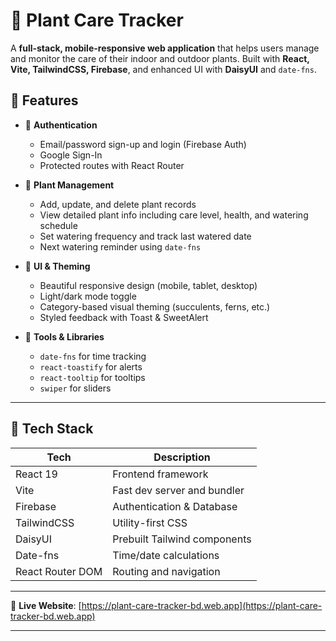 # 🌿 Plant Care Tracker

A **full-stack, mobile-responsive web application** that helps users manage and monitor the care of their indoor and outdoor plants. Built with **React, Vite, TailwindCSS, Firebase**, and enhanced UI with **DaisyUI** and `date-fns`.

## 🧩 Features

- 🔐 **Authentication**
  - Email/password sign-up and login (Firebase Auth)
  - Google Sign-In
  - Protected routes with React Router

- 🌱 **Plant Management**
  - Add, update, and delete plant records
  - View detailed plant info including care level, health, and watering schedule
  - Set watering frequency and track last watered date
  - Next watering reminder using `date-fns`

- 🎨 **UI & Theming**
  - Beautiful responsive design (mobile, tablet, desktop)
  - Light/dark mode toggle
  - Category-based visual theming (succulents, ferns, etc.)
  - Styled feedback with Toast & SweetAlert

- 🧠 **Tools & Libraries**
  - `date-fns` for time tracking
  - `react-toastify` for alerts
  - `react-tooltip` for tooltips
  - `swiper` for sliders


---

## 🚀 Tech Stack

| Tech              | Description                                 |
|------------------|---------------------------------------------|
| React 19         | Frontend framework                          |
| Vite             | Fast dev server and bundler                 |
| Firebase         | Authentication & Database                   |
| TailwindCSS      | Utility-first CSS                          |
| DaisyUI          | Prebuilt Tailwind components                |
| Date-fns         | Time/date calculations                      |
| React Router DOM | Routing and navigation                      |

---
🔗 **Live Website**: [https://plant-care-tracker-bd.web.app](https://plant-care-tracker-bd.web.app)

---

